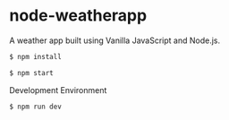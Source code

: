 # node-weatherapp
A weather app built using Vanilla JavaScript and Node.js. 


```bash
$ npm install  

$ npm start

```

Development Environment
```bash
$ npm run dev
```
